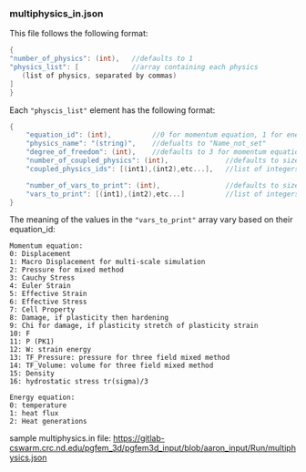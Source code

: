 ### multiphysics_in.json ###

This file follows the following format:
```c++
{
"number_of_physics": (int),   //defaults to 1
"physics_list": [             //array containing each physics
   (list of physics, separated by commas)
]
}
```
Each `"physcis_list"` element has the following format:
```c++
{
    "equation_id": (int),          //0 for momentum equation, 1 for energy equation, defaults to -1
    "physics_name": "(string)",    //defualts to "Name_not_set"
    "degree_of_freedom": (int),    //defaults to 3 for momentum equation, and 1 for energy equation
    "number_of_coupled_physics": (int),              //defaults to size of "coupled_physics_ids"
    "coupled_physics_ids": [(int1),(int2),etc...],   //list of integers

    "number_of_vars_to_print": (int),                //defaults to size of "vars_to_print"
    "vars_to_print": [(int1),(int2),etc...]          //list of integers
}
```
The meaning of the values in the `"vars_to_print"` array vary based on their equation_id:
```
Momentum equation:
0: Displacement
1: Macro Displacement for multi-scale simulation
2: Pressure for mixed method
3: Cauchy Stress
4: Euler Strain
5: Effective Strain
6: Effective Stress
7: Cell Property
8: Damage, if plasticity then hardening
9: Chi for damage, if plasticity stretch of plasticity strain
10: F
11: P (PK1)
12: W: strain energy
13: TF_Pressure: pressure for three field mixed method 
14: TF_Volume: volume for three field mixed method
15: Density
16: hydrostatic stress tr(sigma)/3

Energy equation:
0: temperature
1: heat flux
2: Heat generations
```
sample multiphysics.in file: https://gitlab-cswarm.crc.nd.edu/pgfem_3d/pgfem3d_input/blob/aaron_input/Run/multiphysics.json